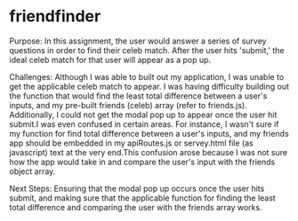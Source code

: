 # friendfinder

Purpose: In this assignment, the user would answer a series of survey questions in order to find their celeb match. After the user hits 'submit,' the ideal celeb match for that user will appear as a pop up.

Challenges: Although I was able to built out my application, I was unable to get the applicable celeb match to appear. I was having difficulty building out the function that would find the least total difference between a user's inputs, and my pre-built friends (celeb) array (refer to friends.js). Additionally, I could not get the modal pop up to appear once the user hit submit.I was even confused in certain areas. For instance, I wasn't sure if my function for find total difference between a user's inputs, and my friends app should be embedded in my apiRoutes.js or servey.html file (as javascript) text at the very end.This confusion arose because I was not sure how the app would take in and compare the user's input with the friends object array.

Next Steps: Ensuring that the modal pop up occurs once the user hits submit, and making sure that the applicable function for finding the least total difference and comparing the user with the friends array works.

